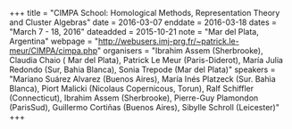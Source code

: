 +++
title = "CIMPA School: Homological Methods, Representation Theory and Cluster Algebras"
date = 2016-03-07
enddate = 2016-03-18
dates = "March 7 - 18, 2016"
dateadded = 2015-10-21
note = "Mar del Plata, Argentina"
webpage = "http://webusers.imj-prg.fr/~patrick.le-meur/CIMPA/cimpa.php"
organisers = "Ibrahim Assem (Sherbrooke), Claudia Chaio ( Mar del Plata), Patrick Le Meur (Paris-Diderot), María Julia
Redondo (Sur, Bahia Blanca), Sonia Trepode (Mar del Plata)"
speakers = "Mariano Suárez Alvarez (Buenos Aires), María Inés Platzeck (Sur. Bahìa Blanca), Piort Malicki (Nicolaus Copernicous, Torun), Ralf Schiffler (Connecticut), Ibrahim Assem (Sherbrooke), Pierre-Guy Plamondon (ParisSud), Guillermo Cortiñas (Buenos Aires), Sibylle Schroll (Leicester)"
+++
